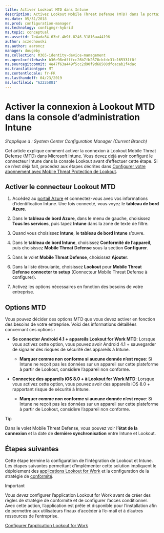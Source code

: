 ```yaml
---
title: Activer Lookout MTD dans Intune
description: Activez Lookout Mobile Threat Defense (MTD) dans le portail Microsoft Intune.
ms.date: 05/31/2018
ms.prod: configuration-manager
ms.technology: configmgr-hybrid
ms.topic: conceptual
ms.assetid: 7e4ada34-63bf-4b9f-8246-31816aa44196
author: aczechowski
ms.author: aaroncz
manager: dougeby
ms.collection: M365-identity-device-management
ms.openlocfilehash: b36e98edfffcc26b7fb2670cbfdc31c165331f0f
ms.sourcegitcommit: 4e47f63a449f5cc2d90f9d68500dfcacab1f4dac
ms.translationtype: MT
ms.contentlocale: fr-FR
ms.lasthandoff: 04/23/2019
ms.locfileid: "62226881"
---
```

# <a name="enable-lookout-mtd-connection-in-the-intune-admin-console"></a>Activer la connexion à Lookout MTD dans la console d’administration Intune

*S’applique à : System Center Configuration Manager (Current Branch)*

Cet article explique comment activer la connexion à Lookout Mobile Threat Defense (MTD) dans Microsoft Intune. Vous devez déjà avoir configuré le connecteur Intune dans la console Lookout avant d’effectuer cette étape. Si ce n’est déjà fait, procédez aux étapes décrites dans [Configurer votre abonnement avec Mobile Threat Protection de Lookout](set-up-your-subscription-with-lookout.md).



## <a name="enable-the-lookout-mtd-connector"></a>Activer le connecteur Lookout MTD

1. Accédez au [portail Azure](https://portal.azure.com) et connectez-vous avec vos informations d’identification Intune. Une fois connecté, vous voyez le **tableau de bord Azure**.  

2. Dans le **tableau de bord Azure**, dans le menu de gauche, choisissez **Tous les services**, puis tapez **Intune** dans la zone de texte de filtre.  

3. Quand vous choisissez **Intune**, le **tableau de bord Intune** s’ouvre.  

4. Dans le **tableau de bord Intune**, choisissez **Conformité de l’appareil**, puis choisissez **Mobile Threat Defense** sous la section **Configurer**.  

5. Dans le volet **Mobile Threat Defense**, choisissez **Ajouter**.  

6. Dans la liste déroulante, choisissez **Lookout** pour **Mobile Threat Defense connector to setup** (Connecteur Mobile Threat Defense à configurer).  

7. Activez les options nécessaires en fonction des besoins de votre entreprise.  



## <a name="mtd-toggle-options"></a>Options MTD

Vous pouvez décider des options MTD que vous devez activer en fonction des besoins de votre entreprise. Voici des informations détaillées concernant ces options :

- **Se connecter Android 4.1 + appareils Lookout for Work MTD**: Lorsque vous activez cette option, vous pouvez avoir Android 4.1 + sauvegarder de signaler des risques de sécurité des appareils à Intune.  
    - **Marquer comme non conforme si aucune donnée n’est reçue**: Si Intune ne reçoit pas les données sur un appareil sur cette plateforme à partir de Lookout, considère l’appareil non conforme.  

- **Connectez des appareils iOS 8.0 + à Lookout for Work MTD**: Lorsque vous activez cette option, vous pouvez avoir des appareils iOS 8.0 + rapportant risque de sécurité à Intune.
    - **Marquer comme non conforme si aucune donnée n’est reçue**: Si Intune ne reçoit pas les données sur un appareil sur cette plateforme à partir de Lookout, considère l’appareil non conforme.  

> [!TIP]  
> Dans le volet Mobile Threat Defense, vous pouvez voir **l’état de la connexion** et la date de **dernière synchronisation** entre Intune et Lookout.



## <a name="next-steps"></a>Étapes suivantes
Cette étape termine la configuration de l’intégration de Lookout et Intune. Les étapes suivantes permettant d’implémenter cette solution impliquent le déploiement des [applications Lookout for Work](configure-and-deploy-lookout-for-work-apps.md) et la configuration de la stratégie de [conformité](enable-device-threat-protection-rule-compliance-policy.md).

>[!IMPORTANT]
> Vous *devez* configurer l’application Lookout for Work avant de créer des règles de stratégie de conformité et de configurer l’accès conditionnel. Avec cette action, l’application est prête et disponible pour l’installation afin de permettre aux utilisateurs finaux d’accéder à l’e-mail et à d’autres ressources de l’entreprise.

[Configurer l’application Lookout for Work](configure-and-deploy-lookout-for-work-apps.md)
